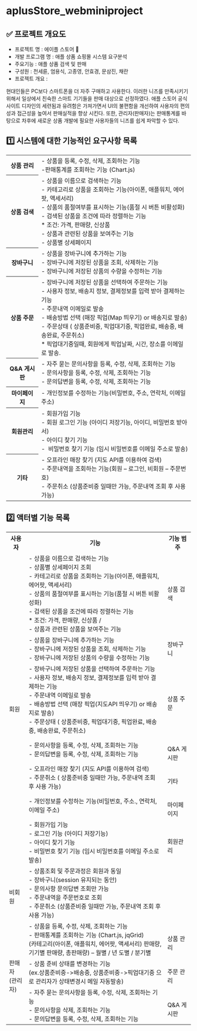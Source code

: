 # aplusStore_webminiproject
## ✅ 프로젝트 개요도

- 프로젝트 명 : 에이플 스토어 🍁
- 개발 프로그램 명 : 애플 상품 쇼핑몰 시스템 요구분석
- 주요기능 : 애플 상품 검색 및 판매
- 구성원 : 천세륜, 엄용식, 고종영, 안효경, 문삼진, 채란
- 프로젝트 개요 :

현대인들은 PC보다 스마트폰을 더 자주 구매하고 사용한다. 이러한 니즈를 만족시키기 위해서 일상에서 친숙한 스마트 기기들을 판매 대상으로 선정하였다. 애플 스토어 공식 사이트 디자인의 세련됨과 유려함은 가져가면서 UI의 불편함을 개선하여 사용자의 편의성과 접근성을 높여서 판매실적을 향상 시킨다. 또한, 관리자(판매자)는 판매통계를 바탕으로 차후에 새로운 상품 개발에 필요한 사용자들의 니즈를 쉽게 파악할 수 있다.

## 1️⃣ 시스템에 대한 기능적인 요구사항 목록

<table>
<tr>
<th>상품 관리</th>
<td>- 상품을 등록, 수정, 삭제, 조회하는 기능<br> -판매통계를 조회하는 기능 (Chart.js)</tr>
<tr>
<th>상품 검색</th><td> - 상품을 이름으로 검색하는 기능 <br> - 카테고리로 상품을 조회하는 기능(아이폰, 애플워치, 에어팟, 액세서리)<br> - 상품의 품절여부를 표시하는 기능(품절 시 버튼 비활성화)<br> - 검색된 상품을 조건에 따라 정렬하는 기능<br>   * 조건: 가격, 판매량, 신상품<br> - 상품과 관련된 상품을 보여주는 기능<br> - 상품별 상세페이지
</tr>
<tr>
<th>장바구니</th>
<td> - 상품을 장바구니에 추가하는 기능<br> - 장바구니에 저장된 상품을 조회, 삭제하는 기능 <br> - 장바구니에 저장된 상품의 수량을 수정하는 기능</td>
</tr>

<tr>

<th>상품 주문</th>

<td>  - 장바구니에 저장된 상품을 선택하여 주문하는 기능 <br> - 사용자 정보, 배송지 정보, 결제정보를 입력 받아 결제하는 기능<br> - 주문내역 이메일로 발송<br> - 배송방법 선택 (매장 픽업(Map 띄우기) or 배송지로 발송) <br> - 주문상태 ( 상품준비중, 픽업대기중, 픽업완료, 배송중, 배송완료, 주문취소) <br> * 픽업대기중일때, 회원에게 픽업날짜, 시간, 장소를 이메일로 발송.</td><tr>

<tr>

<th>Q&A 게시판</th><td> - 자주 묻는 문의사항을 등록, 수정, 삭제, 조회하는 기능<br> - 문의사항을 등록, 수정, 삭제, 조회하는 기능<br> - 문의답변을 등록, 수정, 삭제, 조회하는 기능</td> 

</tr>
<tr>

<th>마이페이지</th> <td> - 개인정보를 수정하는 기능(비밀번호, 주소, 연락처, 이메일 주소)</td>

</tr>

<tr>

<th>회원관리</th> <td> - 회원가입 기능<br> - 회원 로그인 기능 (아이디 저장기능, 아이디, 비밀번호 받아서)<br> - 아이디 찾기 기능<br> -  비밀번호 찾기 기능 (임시 비밀번호를 이메일 주소로 발송)</td></tr>

<tr>

<th>기타</th> <td> - 오프라인 매장 찾기 (지도 API를 이용하여 검색)<br> - 주문내역을 조회하는 기능(회원 – 로그인, 비회원 – 주문번호)<br> - 주문취소 (상품준비중 일때만 가능, 주문내역 조회 후 사용 가능)</td></tr>
</table>

## 2️⃣ 액터별 기능 목록
<table>
<tr>
<th>사용자</th>
<th>기능</th>
<th>기능 범주</th>
</tr>
<tr><td rowspan="7">회원</td><td> - 상품을 이름으로 검색하는 기능<br> - 상품별 상세페이지 조회<br> - 카테고리로 상품을 조회하는 기능(아이폰, 애플워치, 에어팟, 액세서리)<br> - 상품의 품절여부를 표시하는 기능(품절 시 버튼 비활성화)<br>- 검색된 상품을 조건에 따라 정렬하는 기능 <br> * 조건: 가격, 판매량, 신상품 /<br> - 상품과 관련된 상품을 보여주는 기능 </td> <td>상품 검색</td></tr><tr><td> - 상품을 장바구니에 추가하는 기능<br> - 장바구니에 저장된 상품을 조회, 삭제하는 기능<br> - 장바구니에 저장된 상품의 수량을 수정하는 기능 </td><td>장바구니</td></tr><tr><td> - 장바구니에 저장된 상품을 선택하여 주문하는 기능<br> - 사용자 정보, 배송지 정보, 결제정보를 입력 받아 결제하는 기능<br> - 주문내역 이메일로 발송<br> - 배송방법 선택 (매장 픽업(지도API 띄우기) or 배송지로 발송)<br> - 주문상태 ( 상품준비중, 픽업대기중, 픽업완료, 배송중, 배송완료, 주문취소) </td><td > <br>상품 주문</td></tr><tr><td > - 문의사항을 등록, 수정, 삭제, 조회하는 기능<br> - 문의답변을 등록, 수정, 삭제, 조회하는 기능 </td><td > <br>Q&amp;A 게시판 </td></tr><tr><td> - 오프라인 매장 찾기 (지도 API를 이용하여 검색)<br> - 주문취소 ( 상품준비중 일때만 가능, 주문내역 조회 후 사용 가능) </td><td > <br>기타 </td></tr><tr><td > - 개인정보를 수정하는 기능(비밀번호, 주소., 연락처, 이메일 주소) </td><td > <br>마이페이지</td></tr><tr><td > - 회원가입 기능<br> - 로그인 기능 (아이디 저장기능)<br> - 아이디 찾기 기능<br> - 비밀번호 찾기 기능 (임시 비밀번호를 이메일 주소로 발송) </td><td > <br>회원관리</td></tr><tr><td ><br>비회원</td><td > - 상품조회 및 주문과정은 회원과 동일<br> - 장바구니(session 유지되는 동안)<br> - 문의사항 문의답변 조회만 가능<br> - 주문내역을 주문번호로 조회<br> - 주문취소 (상품준비중 일때만 가능, 주문내역 조회 후 사용 가능) </td><td > <br> </td></tr><tr><td rowspan="3"> <br>판매자<br> (관리자) </td><td > - 상품을 등록, 수정, 삭제, 조회하는 기능<br> - 판매통계를 조회하는 기능 (Chart.js, jqGrid)<br> (카테고리(아이폰, 애플워치, 에어팟, 액세서리) 판매량, 기기별 판매량, 총판매량) – 월별 / 년 도별 / 분기별 </td><td > <br>상품 관리</td></tr><tr><td > - 상품 준비 상태를 변경하는 기능<br>  (ex.상품준비중-&gt;배송중, 상품준비중-&gt;픽업대기중 으로 관리자가 상태변경시 메일 자동발송)<br></td><td > <br>주문 관리</td></tr><tr><td > - 자주 묻는 문의사항을 등록, 수정, 삭제, 조회하는 기능<br> - 문의사항을 삭제, 조회하는 기능<br> - 문의답변을 등록, 수정, 삭제, 조회하는 기능 </td><td> <br>Q&amp;A 게시판 </td></tr></tbody></table>
